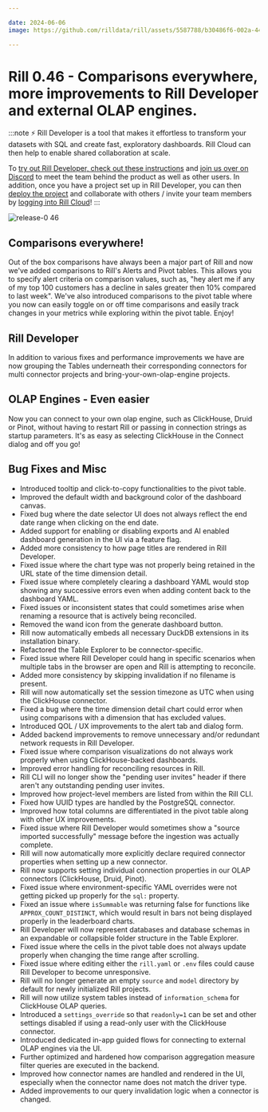 ```yaml
---

date: 2024-06-06
image: https://github.com/rilldata/rill/assets/5587788/b30486f6-002a-445d-8a1b-955b6ec0066d

---
```


# Rill 0.46 - Comparisons everywhere, more improvements to Rill Developer and external OLAP engines.

:::note
⚡ Rill Developer is a tool that makes it effortless to transform your datasets with SQL and create fast, exploratory dashboards. Rill Cloud can then help to enable shared collaboration at scale.

To [try out Rill Developer, check out these instructions](/home/install) and [join us over on Discord](https://bit.ly/3bbcSl9) to meet the team behind the product as well as other users. In addition, once you have a project set up in Rill Developer, you can then [deploy the project](/deploy/existing-project) and collaborate with others / invite your team members by [logging into Rill Cloud](https://ui.rilldata.com)!
:::

![release-0 46](<https://storage.googleapis.com/prod-cdn.rilldata.com/docs/release-notes/release-046.gif>)

## Comparisons everywhere!
Out of the box comparisons have always been a major part of Rill and now we've added comparisons to Rill's Alerts and Pivot tables. This allows you to specify alert criteria on comparison values, such as, "hey alert me if any of my top 100 customers has a decline in sales greater then 10% compared to last week". We've also introduced comparisons to the pivot table where you now can easily toggle on or off time comparisons and easily track changes in your metrics while exploring within the pivot table. Enjoy!

## Rill Developer
In addition to various fixes and performance improvements we have are now grouping the Tables underneath their corresponding connectors for multi connector projects and bring-your-own-olap-engine projects.

## OLAP Engines - Even easier
Now you can connect to your own olap engine, such as ClickHouse, Druid or Pinot, without having to restart Rill or passing in connection strings as startup parameters. It's as easy as selecting ClickHouse in the Connect dialog and off you go!


## Bug Fixes and Misc
- Introduced tooltip and click-to-copy functionalities to the pivot table.
- Improved the default width and background color of the dashboard canvas.
- Fixed bug where the date selector UI does not always reflect the end date range when clicking on the end date.
- Added support for enabling or disabling exports and AI enabled dashboard generation in the UI via a feature flag.
- Added more consistency to how page titles are rendered in Rill Developer.
- Fixed issue where the chart type was not properly being retained in the URL state of the time dimension detail.
- Fixed issue where completely clearing a dashboard YAML would stop showing any successive errors even when adding content back to the dashboard YAML.
- Fixed issues or inconsistent states that could sometimes arise when renaming a resource that is actively being reconciled.
- Removed the wand icon from the generate dashboard button.
- Rill now automatically embeds all necessary DuckDB extensions in its installation binary.
- Refactored the Table Explorer to be connector-specific.
- Fixed issue where Rill Developer could hang in specific scenarios when multiple tabs in the browser are open and Rill is attempting to reconcile.
- Added more consistency by skipping invalidation if no filename is present.
- Rill will now automatically set the session timezone as UTC when using the ClickHouse connector.
- Fixed a bug where the time dimension detail chart could error when using comparisons with a dimension that has excluded values.
- Introduced QOL / UX improvements to the alert tab and dialog form.
- Added backend improvements to remove unnecessary and/or redundant network requests in Rill Developer.
- Fixed issue where comparison visualizations do not always work properly when using ClickHouse-backed dashboards.
- Improved error handling for reconciling resources in Rill.
- Rill CLI will no longer show the "pending user invites" header if there aren't any outstanding pending user invites.
- Improved how project-level members are listed from within the Rill CLI.
- Fixed how UUID types are handled by the PostgreSQL connector.
- Improved how total columns are differentiated in the pivot table along with other UX improvements.
- Fixed issue where Rill Developer would sometimes show a "source imported successfully" message before the ingestion was actually complete.
- Rill will now automatically more explicitly declare required connector properties when setting up a new connector.
- Rill now supports setting individual connection properties in our OLAP connectors (ClickHouse, Druid, Pinot).
- Fixed issue where environment-specific YAML overrides were not getting picked up properly for the `sql:` property.
- Fixed an issue where `isSummable` was returning false for functions like `APPROX_COUNT_DISTINCT`, which would result in bars not being displayed properly in the leaderboard charts.
- Rill Developer will now represent databases and database schemas in an expandable or collapsible folder structure in the Table Explorer.
- Fixed issue where the cells in the pivot table does not always update properly when changing the time range after scrolling.
- Fixed issue where editing either the `rill.yaml` or `.env` files could cause Rill Developer to become unresponsive.
- Rill will no longer generate an empty `source` and `model` directory by default for newly initialized Rill projects.
- Rill will now utilize system tables instead of `information_schema` for ClickHouse OLAP queries.
- Introduced a `settings_override` so that `readonly=1` can be set and other settings disabled if using a read-only user with the ClickHouse connector.
- Introduced dedicated in-app guided flows for connecting to external OLAP engines via the UI.
- Further optimized and hardened how comparison aggregation measure filter queries are executed in the backend.
- Improved how connector names are handled and rendered in the UI, especially when the connector name does not match the driver type. 
- Added improvements to our query invalidation logic when a connector is changed.
